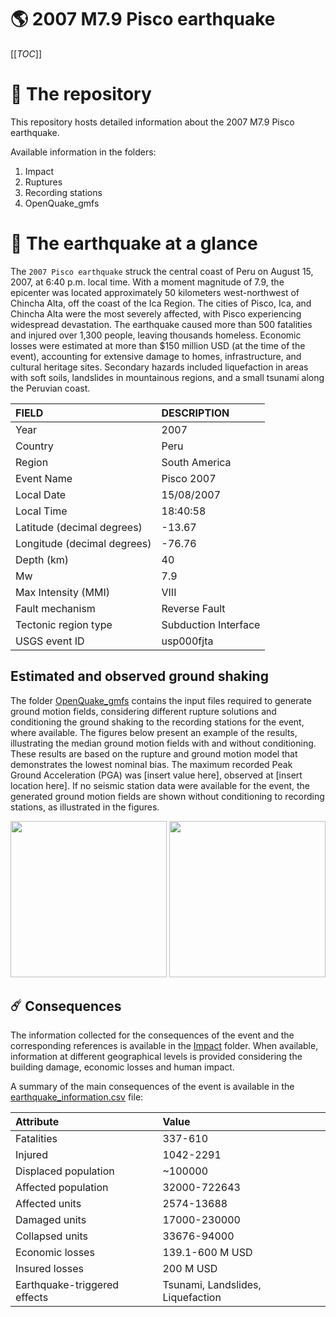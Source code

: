 # 🌎 2007 M7.9 Pisco earthquake
[[_TOC_]]

# 📂 The repository

This repository hosts detailed information about the 2007 M7.9 Pisco earthquake.

Available information in the folders:

1. Impact
2. Ruptures
3. Recording stations
4. OpenQuake_gmfs


# 🚀 The earthquake at a glance

The `2007 Pisco earthquake` struck the central coast of Peru on August 15, 2007, at 6:40 p.m. local time. With a moment magnitude of 7.9, the epicenter was located approximately 50 kilometers west-northwest of Chincha Alta, off the coast of the Ica Region. The cities of Pisco, Ica, and Chincha Alta were the most severely affected, with Pisco experiencing widespread devastation. The earthquake caused more than 500 fatalities and injured over 1,300 people, leaving thousands homeless. Economic losses were estimated at more than $150 million USD (at the time of the event), accounting for extensive damage to homes, infrastructure, and cultural heritage sites. Secondary hazards included liquefaction in areas with soft soils, landslides in mountainous regions, and a small tsunami along the Peruvian coast.

| FIELD | DESCRIPTION |
|:-------|:-------------|
| Year | 2007 |
| Country | Peru |
| Region | South America |
| Event Name | Pisco 2007 |
| Local Date | 15/08/2007 |
| Local Time | 18:40:58 |
| Latitude (decimal degrees) | -13.67 |
| Longitude (decimal degrees) | -76.76 |
| Depth (km) | 40 |
| Mw | 7.9 |
| Max Intensity (MMI) | VIII |
| Fault mechanism | Reverse Fault |
| Tectonic region type | Subduction Interface |
| USGS event ID | usp000fjta |

## Estimated and observed ground shaking

The folder [OpenQuake_gmfs](./OpenQuake_gmfs/) contains the input files required to generate ground motion fields, considering different rupture solutions and conditioning the ground shaking to the recording stations for the event, where available. The figures below present an example of the results, illustrating the median ground motion fields with and without conditioning. These results are based on the rupture and ground motion model that demonstrates the lowest nominal bias. The maximum recorded Peak Ground Acceleration (PGA) was [insert value here], observed at [insert location here]. If no seismic station data were available for the event, the generated ground motion fields are shown without conditioning to recording stations, as illustrated in the figures.

<img src="./4_OpenQuake_gmfs/median_gmf_stations_none.png" height="250">
<img src="./4_OpenQuake_gmfs/median_gmf_stations_seismic.png" height="250">

## ☄️ Consequences

The information collected for the consequences of the event and the corresponding references is available in the [Impact](./Impact) folder. When available, information at different geographical levels is provided considering the building damage, economic losses and human impact.

A summary of the main consequences of the event is available in the [earthquake_information.csv](./earthquake_information.csv) file:

| Attribute | Value |
|:-------|:-------------|
| Fatalities | 337-610  |
| Injured | 1042-2291 |
| Displaced population | ~100000 |
| Affected population | 32000-722643 |
| Affected units | 2574-13688  |
| Damaged units | 17000-230000  |
| Collapsed units | 33676-94000  |
| Economic losses | 139.1-600 M USD |
| Insured losses | 200 M USD  |
| Earthquake-triggered effects | Tsunami, Landslides, Liquefaction |